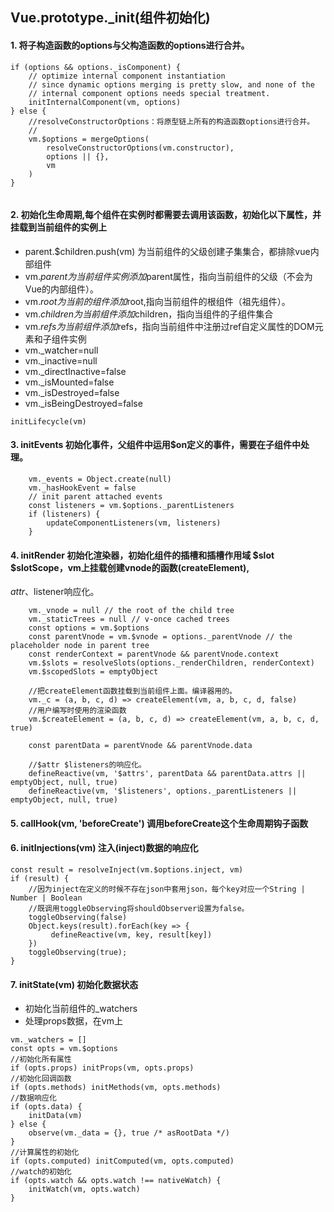 
## Vue.prototype._init(组件初始化)

#### 1. 将子构造函数的options与父构造函数的options进行合并。

```
if (options && options._isComponent) {
    // optimize internal component instantiation
    // since dynamic options merging is pretty slow, and none of the
    // internal component options needs special treatment.
    initInternalComponent(vm, options)
} else {
    //resolveConstructorOptions：将原型链上所有的构造函数options进行合并。
    //
    vm.$options = mergeOptions(
        resolveConstructorOptions(vm.constructor),
        options || {},
        vm
    )
}


```
#### 2. 初始化生命周期,每个组件在实例时都需要去调用该函数，初始化以下属性，并挂载到当前组件的实例上
* parent.$children.push(vm)  为当前组件的父级创建子集集合，都排除vue内部组件
* vm.$parent   为当前组件实例添加$parent属性，指向当前组件的父级（不会为Vue的内部组件）。
* vm.$root    为当前的组件添加$root,指向当前组件的根组件（祖先组件）。
* vm.$children 为当前组件添加$children，指向当组件的子组件集合
* vm.$refs  为当前组件添加$refs，指向当前组件中注册过ref自定义属性的DOM元素和子组件实例
* vm._watcher=null
* vm._inactive=null
* vm._directInactive=false
* vm._isMounted=false
* vm._isDestroyed=false
* vm._isBeingDestroyed=false

```
initLifecycle(vm)
```

#### 3. initEvents 初始化事件，父组件中运用$on定义的事件，需要在子组件中处理。

```
    vm._events = Object.create(null)
    vm._hasHookEvent = false
    // init parent attached events
    const listeners = vm.$options._parentListeners
    if (listeners) {
        updateComponentListeners(vm, listeners)
    }
```

#### 4. initRender 初始化渲染器，初始化组件的插槽和插槽作用域 $slot $slotScope，vm上挂载创建vnode的函数(createElement),
$attr、$listener响应化。
```
    vm._vnode = null // the root of the child tree
    vm._staticTrees = null // v-once cached trees
    const options = vm.$options
    const parentVnode = vm.$vnode = options._parentVnode // the placeholder node in parent tree
    const renderContext = parentVnode && parentVnode.context
    vm.$slots = resolveSlots(options._renderChildren, renderContext)
    vm.$scopedSlots = emptyObject

    //把createElement函数挂载到当前组件上面。编译器用的。
    vm._c = (a, b, c, d) => createElement(vm, a, b, c, d, false)
    //用户编写时使用的渲染函数
    vm.$createElement = (a, b, c, d) => createElement(vm, a, b, c, d, true)

    const parentData = parentVnode && parentVnode.data
    
    //$attr $listeners的响应化。
    defineReactive(vm, '$attrs', parentData && parentData.attrs || emptyObject, null, true)
    defineReactive(vm, '$listeners', options._parentListeners || emptyObject, null, true)
```
#### 5. callHook(vm, 'beforeCreate')  调用beforeCreate这个生命周期钩子函数

#### 6. initInjections(vm)  注入(inject)数据的响应化
```
const result = resolveInject(vm.$options.inject, vm)
if (result) {
    //因为inject在定义的时候不存在json中套用json，每个key对应一个String | Number | Boolean
    //既调用toggleObserving将shouldObserver设置为false。
    toggleObserving(false)
    Object.keys(result).forEach(key => {
         defineReactive(vm, key, result[key])
    })
    toggleObserving(true);
}
```
#### 7. initState(vm) 初始化数据状态
* 初始化当前组件的_watchers
* 处理props数据，在vm上
```
vm._watchers = []
const opts = vm.$options
//初始化所有属性
if (opts.props) initProps(vm, opts.props)
//初始化回调函数
if (opts.methods) initMethods(vm, opts.methods)
//数据响应化
if (opts.data) {
    initData(vm)
} else {
    observe(vm._data = {}, true /* asRootData */)
}
//计算属性的初始化
if (opts.computed) initComputed(vm, opts.computed)
//watch的初始化
if (opts.watch && opts.watch !== nativeWatch) {
    initWatch(vm, opts.watch)
}

```